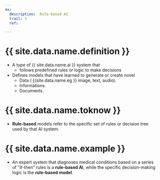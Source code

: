 ```yaml
---
mx:
  description:  Rule-based AI
  trail: 3
  ref:

---
```


# {{ site.data.name.definition }}
- A type of {{ site.data.name.ai }} system that 
  -  follows predefined rules or logic to make decisions
- Defines models that have learned to generate or create novel
  - Data ( {{site.data.name.eg }} image, text, audio).
  - Informations.
  - Documents.



# {{ site.data.name.toknow }}
- **Rule-based** models refer to the specific set of rules or decision tree used by that AI system.

# {{ site.data.name.example }}
- An expert system that diagnoses medical conditions based on a series of "if-then" rules is a **rule-based AI**, while the specific decision-making logic is the **rule-based model**.